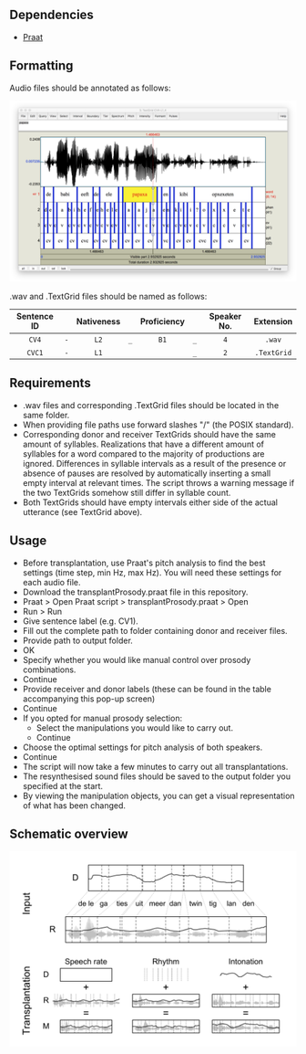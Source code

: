 ## Dependencies
- [Praat](http://www.fon.hum.uva.nl/praat/)

## Formatting
Audio files should be annotated as follows:

![alt text](https://github.com/timjzee/transplant-prosody/blob/master/textgrid_format.png?raw=true "TextGrid format")

.wav and .TextGrid files should be named as follows:

| Sentence ID   |     | Nativeness    |     | Proficiency  |     | Speaker No. | Extension   |
|:-------------:|:---:|:-------------:|:---:|:------------:|:---:|:-----------:|:-----------:|
| `CV4`         | `-` | `L2`          | `_` | `B1`         | `_` | `4`         | `.wav`      |
| `CVC1`        | `-` | `L1`          |     |              | `_` | `2`         | `.TextGrid` |

## Requirements
- .wav files and corresponding .TextGrid files should be located in the same folder.
- When providing file paths use forward slashes "/" (the POSIX standard).
- Corresponding donor and receiver TextGrids should have the same amount of syllables. Realizations that have a different amount of syllables for a word compared to the majority of productions are ignored. Differences in syllable intervals as a result of the presence or absence of pauses are resolved by automatically inserting a small empty interval at relevant times. The script throws a warning message if the two TextGrids somehow still differ in syllable count.
- Both TextGrids should have empty intervals either side of the actual utterance (see TextGrid above).

## Usage
- Before transplantation, use Praat's pitch analysis to find the best settings (time step, min Hz, max Hz). You will need these settings for each audio file.
- Download the transplantProsody.praat file in this repository.
- Praat > Open Praat script > transplantProsody.praat > Open
- Run > Run
- Give sentence label (e.g. CV1).
- Fill out the complete path to folder containing donor and receiver files.
- Provide path to output folder.
- OK
- Specify whether you would like manual control over prosody combinations.
- Continue
- Provide receiver and donor labels (these can be found in the table accompanying this pop-up screen)
- Continue
- If you opted for manual prosody selection:
  - Select the manipulations you would like to carry out.
  - Continue
- Choose the optimal settings for pitch analysis of both speakers.
- Continue
- The script will now take a few minutes to carry out all transplantations.
- The resynthesised sound files should be saved to the output folder you specified at the start.
- By viewing the manipulation objects, you can get a visual representation of what has been changed.

## Schematic overview

![alt text](https://github.com/timjzee/transplant-prosody/blob/master/figure_final.png?raw=true "Overview")
